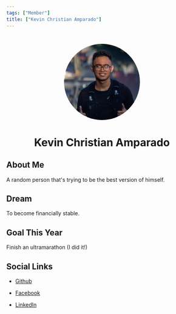 ```yaml
---
tags: ["Member"]
title: ["Kevin Christian Amparado"]
---
```


<TagLinks/>

<div align="center">
  <img src="../../images/amparado.jpg" width="200" height="200" style="border-radius: 50%; margin-top: 25px;" />
</div>

<div align="center">
  <h1>Kevin Christian Amparado</h1>
</div>

<div style="text-align: justify;">
  <h2>About Me</h2>
  <p>A random person that's trying to be the best version of himself.</p>

  <h2>Dream</h2>
  <p>To become financially stable.</p>
  
  <h2>Goal This Year</h2>
  <p>Finish an ultramarathon (I did it!)</p>

  <h2>Social Links</h2>
  <ul>
    <li>
      <p>
        <a href="https://github.com/KevsterAmp">Github</a>
      </p>
    </li>
    <li>
      <p>
        <a href="https://www.facebook.com/Kevin.Christian.Amparado/">Facebook</a>
      </p>
    </li>
    <li>
      <p>
        <a href="https://www.linkedin.com/in/kevin-amparado/">LinkedIn</a>
      </p>
    </li>
  </ul>
</div>
